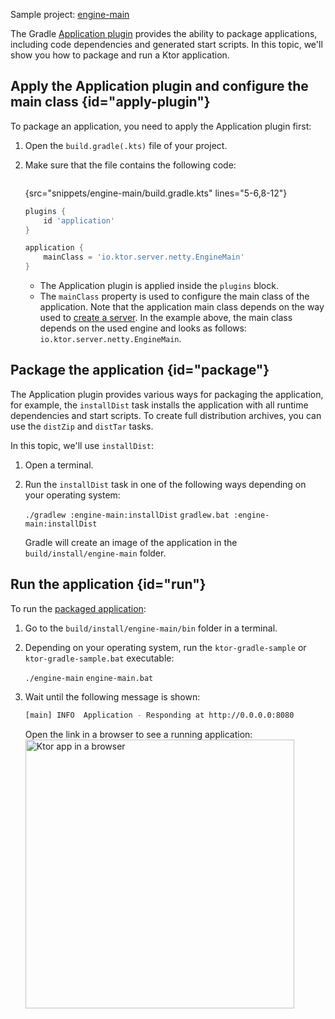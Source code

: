 [//]: # (title: Gradle Application plugin)

<tldr>
<p>
<control>Sample project</control>: <a href="https://github.com/ktorio/ktor-documentation/tree/%current-branch%/codeSnippets/snippets/engine-main">engine-main</a>
</p>
</tldr>

The Gradle [Application plugin](https://docs.gradle.org/current/userguide/application_plugin.html) provides the ability to package applications, including code dependencies and generated start scripts. In this topic, we'll show you how to package and run a Ktor application.


## Apply the Application plugin and configure the main class {id="apply-plugin"}
To package an application, you need to apply the Application plugin first:
1. Open the `build.gradle(.kts)` file of your project.
2. Make sure that the file contains the following code:

   <tabs group="languages">
   <tab title="Gradle (Kotlin)" group-key="kotlin">

   ```kotlin
   ```
   {src="snippets/engine-main/build.gradle.kts" lines="5-6,8-12"}

   </tab>
   <tab title="Gradle (Groovy)" group-key="groovy">

   ```groovy
   plugins {
       id 'application'
   }
   
   application {
       mainClass = 'io.ktor.server.netty.EngineMain'
   }
   ```

   </tab>
   </tabs>
   
   * The Application plugin is applied inside the `plugins` block.
   * The `mainClass` property is used to configure the main class of the application. Note that the application main class depends on the way used to [create a server](create_server.xml).
     In the example above, the main class depends on the used engine and looks as follows: `io.ktor.server.netty.EngineMain`.


## Package the application {id="package"}
The Application plugin provides various ways for packaging the application, for example, the `installDist` task installs the application with all runtime dependencies and start scripts. To create full distribution archives, you can use the `distZip` and `distTar` tasks.

In this topic, we'll use `installDist`:
1. Open a terminal.
1. Run the `installDist` task in one of the following ways depending on your operating system:
   
   <tabs group="os">
   <tab title="Linux/macOS" group-key="unix">
   <code style="block" lang="Bash">./gradlew :engine-main:installDist</code>
   </tab>
   <tab title="Windows" group-key="windows">
   <code style="block" lang="CMD">gradlew.bat :engine-main:installDist</code>
   </tab>
   </tabs>
   
   Gradle will create an image of the application in the `build/install/engine-main` folder. 


## Run the application {id="run"}
To run the [packaged application](#package):
1. Go to the `build/install/engine-main/bin` folder in a terminal.
1. Depending on your operating system, run the `ktor-gradle-sample` or `ktor-gradle-sample.bat` executable:

   <chunk id="run_executable">
   <tabs group="os">
   <tab title="Linux/macOS" group-key="unix">
   <code style="block" lang="Bash">./engine-main</code>
   </tab>
   <tab title="Windows" group-key="windows">
   <code style="block" lang="CMD">engine-main.bat</code>
   </tab>
   </tabs>
   </chunk>
   
1. Wait until the following message is shown:
   ```Bash
   [main] INFO  Application - Responding at http://0.0.0.0:8080
   ```
   Open the link in a browser to see a running application:
   <img src="ktor_idea_new_project_browser.png" alt="Ktor app in a browser" width="430"/>